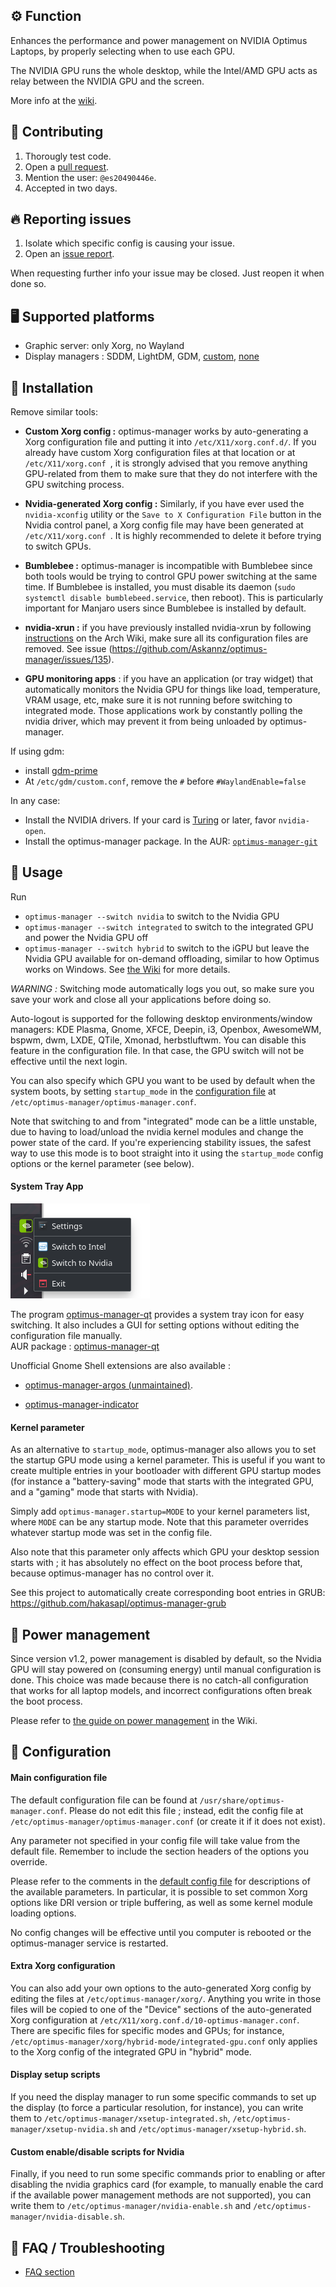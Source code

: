 ## ⚙️ Function

Enhances the performance and power management on NVIDIA Optimus Laptops, by properly selecting when to use each GPU.

The NVIDIA GPU runs the whole desktop, while the Intel/AMD GPU acts as relay between the NVIDIA GPU and the screen.

More info at the [wiki](https://github.com/Askannz/optimus-manager/wiki).

## 🔧 Contributing

1. Thorougly test code.
2. Open a [pull request](https://github.com/Askannz/optimus-manager/pulls).
3. Mention the user: `@es20490446e`.
4. Accepted in two days.

## 🔥 Reporting issues

1. Isolate which specific config is causing your issue.
2. Open an [issue report](https://github.com/Askannz/optimus-manager/issues).

When requesting further info your issue may be closed. Just reopen it when done so.

## 🖥️ Supported platforms

- Graphic server: only Xorg, no Wayland
- Display managers : SDDM, LightDM, GDM, [custom](https://github.com/Askannz/optimus-manager/wiki/FAQ,-common-issues,-troubleshooting#my-display-manager-is-not-sddm-lightdm-nor-sddm), [none](https://github.com/Askannz/optimus-manager/wiki/FAQ,-common-issues,-troubleshooting#i-do-not-use-a-display-manager-i-use-startx-or-xinit)

## 💽 Installation

Remove similar tools:
* **Custom Xorg config :** optimus-manager works by auto-generating a Xorg configuration file and putting it into `/etc/X11/xorg.conf.d/`. If you already have custom Xorg configuration files at that location or at `/etc/X11/xorg.conf `, it is strongly advised that you remove anything GPU-related from them to make sure that they do not interfere with the GPU switching process.

* **Nvidia-generated Xorg config :** Similarly, if you have ever used the `nvidia-xconfig` utility or the `Save to X Configuration File` button in the Nvidia control panel, a Xorg config file may have been generated at `/etc/X11/xorg.conf `. It is highly recommended to delete it before trying to switch GPUs.

* **Bumblebee :** optimus-manager is incompatible with Bumblebee since both tools would be trying to control GPU power switching at the same time. If Bumblebee is installed, you must disable its daemon (`sudo systemctl disable bumblebeed.service`, then reboot). This is particularly important for Manjaro users since Bumblebee is installed by default.

* **nvidia-xrun :** if you have previously installed nvidia-xrun by following [instructions](https://wiki.archlinux.org/index.php/Nvidia-xrun#Configuration) on the Arch Wiki, make sure all its configuration files are removed. See issue (https://github.com/Askannz/optimus-manager/issues/135).

* **GPU monitoring apps** : if you have an application (or tray widget) that automatically monitors the Nvidia GPU for things like load, temperature, VRAM usage, etc, make sure it is not running before switching to integrated mode. Those applications work by constantly polling the nvidia driver, which may prevent it from being unloaded by optimus-manager.

If using gdm:
- install [gdm-prime](https://aur.archlinux.org/packages/gdm-prime/)
- At `/etc/gdm/custom.conf`, remove the `#` before `#WaylandEnable=false`

In any case:
- Install the NVIDIA drivers. If your card is [Turing](https://en.wikipedia.org/wiki/Turing_(microarchitecture)#Products_using_Turing) or later, favor `nvidia-open`.
- Install the optimus-manager package. In the AUR: [`optimus-manager-git`](https://aur.archlinux.org/packages/optimus-manager-git)

## 📜 Usage

Run
* `optimus-manager --switch nvidia` to switch to the Nvidia GPU
* `optimus-manager --switch integrated` to switch to the integrated GPU and power the Nvidia GPU off
* `optimus-manager --switch hybrid` to switch to the iGPU but leave the Nvidia GPU available for on-demand offloading, similar to how Optimus works on Windows. See [the Wiki](https://github.com/Askannz/optimus-manager/wiki/Nvidia-GPU-offloading-for-%22hybrid%22-mode) for more details.

*WARNING :* Switching mode automatically logs you out, so make sure you save your work and close all your applications before doing so.

Auto-logout is supported for the following desktop environments/window managers: KDE Plasma, Gnome, XFCE, Deepin, i3, Openbox, AwesomeWM, bspwm, dwm, LXDE, QTile, Xmonad, herbstluftwm. You can disable this feature in the configuration file. In that case, the GPU switch will not be effective until the next login.

You can also specify which GPU you want to be used by default when the system boots, by setting `startup_mode` in the [configuration file](https://github.com/Askannz/optimus-manager/blob/master/optimus-manager.conf) at `/etc/optimus-manager/optimus-manager.conf`.

Note that switching to and from "integrated" mode can be a little unstable, due to having to load/unload the nvidia kernel modules and change the power state of the card. If you're experiencing stability issues, the safest way to use this mode is to boot straight into it using the `startup_mode` config options or the kernel parameter (see below).


#### System Tray App

![optimus-manager systray screenshot](systray.png "optimus-manager systray")

The program [optimus-manager-qt](https://github.com/Shatur95/optimus-manager-qt) provides a system tray icon for easy switching. It also includes a GUI for setting options without editing the configuration file manually.    
AUR package : [optimus-manager-qt](https://aur.archlinux.org/packages/optimus-manager-qt/)

Unofficial Gnome Shell extensions are also available :

* [optimus-manager-argos (unmaintained)](https://github.com/inzar98/optimus-manager-argos).

* [optimus-manager-indicator](https://extensions.gnome.org/extension/2908/optimus-manager-indicator/)

#### Kernel parameter

As an alternative to `startup_mode`, optimus-manager also allows you to set the startup GPU mode using a kernel parameter. This is useful if you want to create multiple entries in your bootloader with different GPU startup modes (for instance a "battery-saving" mode that starts with the integrated GPU, and a "gaming" mode that starts with Nvidia).

Simply add `optimus-manager.startup=MODE` to your kernel parameters list, where `MODE` can be any startup mode. Note that this parameter overrides whatever startup mode was set in the config file.

Also note that this parameter only affects which GPU your desktop session starts with ; it has absolutely no effect on the boot process before that, because optimus-manager has no control over it.

See this project to automatically create corresponding boot entries in GRUB: https://github.com/hakasapl/optimus-manager-grub

## 🔋 Power management

Since version v1.2, power management is disabled by default, so the Nvidia GPU will stay powered on (consuming energy) until manual configuration is done. This choice was made because there is no catch-all configuration that works for all laptop models, and incorrect configurations often break the boot process.

Please refer to [the guide on power management](https://github.com/Askannz/optimus-manager/wiki/A-guide--to-power-management-options) in the Wiki.

## 📝 Configuration

#### Main configuration file

The default configuration file can be found at `/usr/share/optimus-manager.conf`. Please do not edit this file ; instead, edit the config file at `/etc/optimus-manager/optimus-manager.conf` (or create it if it does not exist).

Any parameter not specified in your config file will take value from the default file. Remember to include the section headers of the options you override.

Please refer to the comments in the [default config file](https://github.com/Askannz/optimus-manager/blob/master/optimus-manager.conf) for descriptions of the available parameters. In particular, it is possible to set common Xorg options like DRI version or triple buffering, as well as some kernel module loading options.

No config changes will be effective until you computer is rebooted or the optimus-manager service is restarted.

#### Extra Xorg configuration

You can also add your own options to the auto-generated Xorg config by editing the files at `/etc/optimus-manager/xorg/`.
Anything you write in those files will be copied to one of the "Device" sections of the auto-generated Xorg configuration at `/etc/X11/xorg.conf.d/10-optimus-manager.conf`.
There are specific files for specific modes and GPUs; for instance, `/etc/optimus-manager/xorg/hybrid-mode/integrated-gpu.conf` only applies to the Xorg config of the integrated GPU in "hybrid" mode.

#### Display setup scripts

If you need the display manager to run some specific commands to set up the display (to force a particular resolution, for instance), you can write them to `/etc/optimus-manager/xsetup-integrated.sh`, `/etc/optimus-manager/xsetup-nvidia.sh` and `/etc/optimus-manager/xsetup-hybrid.sh`.

#### Custom enable/disable scripts for Nvidia

Finally, if you need to run some specific commands prior to enabling or after disabling the nvidia graphics card (for example, to manually enable the card if the available power management methods are not supported), you can write them to `/etc/optimus-manager/nvidia-enable.sh` and `/etc/optimus-manager/nvidia-disable.sh`.

## 🤔 FAQ / Troubleshooting

- [FAQ section](https://github.com/Askannz/optimus-manager/wiki/FAQ,-common-issues,-troubleshooting)
